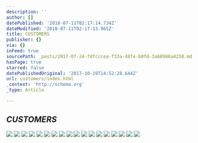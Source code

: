 ```yaml
---
description: ''
author: []
datePublished: '2018-07-11T02:17:14.734Z'
dateModified: '2018-07-11T02:17:13.965Z'
title: CUSTOMERS
publisher: {}
via: {}
inFeed: true
sourcePath: _posts/2017-07-24-fdfcccea-f33a-48fe-b0fd-3a68986a4258.md
hasPage: true
starred: false
datePublishedOriginal: '2017-10-19T14:52:28.644Z'
url: customers/index.html
_context: 'http://schema.org'
_type: Article

---
```

## _CUSTOMERS_
![](https://the-grid-user-content.s3-us-west-2.amazonaws.com/aff3647c-2115-413b-ae96-877c229f9924.jpg)
![](https://the-grid-user-content.s3-us-west-2.amazonaws.com/172c8e59-840c-4f51-9983-63b650be871e.jpg)
![](https://the-grid-user-content.s3-us-west-2.amazonaws.com/9423bf21-6496-4d4f-a4d2-c82f792f0db4.jpg)
![](https://the-grid-user-content.s3-us-west-2.amazonaws.com/d82168eb-b362-4348-b741-298bb6d616c9.jpg)
![](https://the-grid-user-content.s3-us-west-2.amazonaws.com/2077fd89-5693-4230-b998-85bba10fabcd.jpg)
![](https://the-grid-user-content.s3-us-west-2.amazonaws.com/b90a8d9a-d545-4bff-8448-27ee3fa1ffe3.jpg)
![](https://the-grid-user-content.s3-us-west-2.amazonaws.com/17f234c3-d177-4bbd-bfb1-619f4f9dc7cc.jpg)
![](https://the-grid-user-content.s3-us-west-2.amazonaws.com/825c5733-28d7-41fc-af37-694bb5e3c8fb.jpg)
![](https://imgflo.herokuapp.com/graph/2b2431f8e7ba7b0/f3f45205bdd2656a8edfbb5f37ac6c28/croprotate.jpg?cropheight=50&cropwidth=80&degrees=0&input=https%3A%2F%2Fthe-grid-user-content.s3-us-west-2.amazonaws.com%2Fc14db52b-286b-40a5-a690-6cab88858943.jpg&x=0&y=15)
![](https://the-grid-user-content.s3-us-west-2.amazonaws.com/3f097774-c417-4a62-8392-e16f53f48f33.jpg)
![](https://the-grid-user-content.s3-us-west-2.amazonaws.com/a1b06c03-b093-41c0-9925-c3b0e9a8360c.jpg)
![](https://imgflo.herokuapp.com/graph/2b2431f8e7ba7b0/7676ab4e0df47758a29ab45fe52c9842/croprotate.jpg?cropheight=48&cropwidth=80&degrees=0&input=https%3A%2F%2Fthe-grid-user-content.s3-us-west-2.amazonaws.com%2Fe9936ba0-5a6d-4a0a-b28e-9d88c467e6f7.jpg&x=0&y=16)
![](https://imgflo.herokuapp.com/graph/2b2431f8e7ba7b0/5abf12a59f1f86f9a34da1b6238aed66/croprotate.jpg?cropheight=50&cropwidth=80&degrees=0&input=https%3A%2F%2Fthe-grid-user-content.s3-us-west-2.amazonaws.com%2Fe76b1774-c017-4f12-992f-81f8eade35ed.jpg&x=0&y=15)
![](https://the-grid-user-content.s3-us-west-2.amazonaws.com/82c9c0e8-5ff2-4110-8fcb-6635d8d5fd60.jpg)
![](https://imgflo.herokuapp.com/graph/2b2431f8e7ba7b0/5176cd7f4f595720eb1c7ca49594f3f7/croprotate.jpg?cropheight=45&cropwidth=80&degrees=0&input=https%3A%2F%2Fthe-grid-user-content.s3-us-west-2.amazonaws.com%2Fce68d441-06df-420d-ad0a-f90bb6fc583e.jpg&x=0&y=19)
![](https://the-grid-user-content.s3-us-west-2.amazonaws.com/2fa452c0-7753-4d4c-88d0-332f7c105ea1.jpg)
![](https://imgflo.herokuapp.com/graph/2b2431f8e7ba7b0/5f43e3e850934aa593b61cae13076bc5/croprotate.jpg?cropheight=47&cropwidth=80&degrees=0&input=https%3A%2F%2Fthe-grid-user-content.s3-us-west-2.amazonaws.com%2F8359a758-9590-4113-ba37-b64b55304b32.jpg&x=0&y=16)
![](https://the-grid-user-content.s3-us-west-2.amazonaws.com/2addf70c-8be0-40cc-9503-e94099e272bb.jpg)